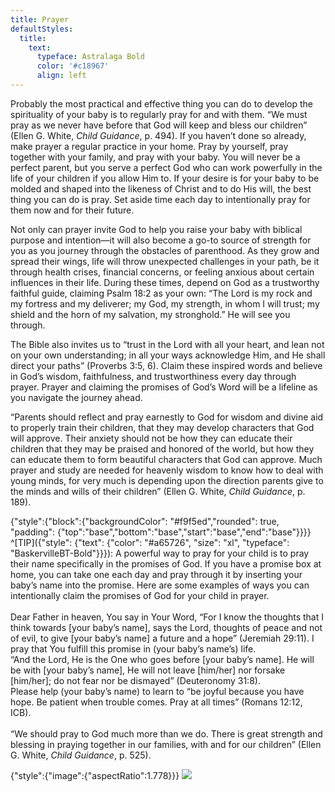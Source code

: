 ```yaml
---
title: Prayer
defaultStyles:
  title:
    text:
      typeface: Astralaga Bold
      color: '#c18967'
      align: left
---
```


Probably the most practical and effective thing you can do to develop the spirituality of your baby is to regularly pray for and with them. “We must pray as we never have before that God will keep and bless our children” (Ellen G. White, _Child Guidance_, p. 494). If you haven’t done so already, make prayer a regular practice in your home. Pray by yourself, pray together with your family, and pray with your baby. You will never be a perfect parent, but you serve a perfect God who can work powerfully in the life of your children if you allow Him to. If your desire is for your baby to be molded and shaped into the likeness of Christ and to do His will, the best thing you can do is pray. Set aside time each day to intentionally pray for them now and for their future.

Not only can prayer invite God to help you raise your baby with biblical purpose and intention—it will also become a go-to source of strength for you as you journey through the obstacles of parenthood. As they grow and spread their wings, life will throw unexpected challenges in your path, be it through health crises, financial concerns, or feeling anxious about certain influences in their life. During these times, depend on God as a trustworthy faithful guide, claiming Psalm 18:2 as your own: “The Lord is my rock and my fortress and my deliverer; my God, my strength, in whom I will trust; my shield and the horn of my salvation, my stronghold.” He will see you through.

The Bible also invites us to “trust in the Lord with all your heart, and lean not on your own understanding; in all your ways acknowledge Him, and He shall direct your paths” (Proverbs 3:5, 6). Claim these inspired words and believe in God’s wisdom, faithfulness, and trustworthiness every day through prayer. Prayer and claiming the promises of God’s Word will be a lifeline as you navigate the journey ahead.

“Parents should reflect and pray earnestly to God for wisdom and divine aid to properly train their children, that they may develop characters that God will approve. Their anxiety should not be how they can educate their children that they may be praised and honored of the world, but how they can educate them to form beautiful characters that God can approve. Much prayer and study are needed for heavenly wisdom to know how to deal with young minds, for very much is depending upon the direction parents give to the minds and wills of their children” (Ellen G. White, _Child Guidance_, p. 189).

{"style":{"block":{"backgroundColor": "#f9f5ed","rounded": true, "padding": {"top":"base","bottom":"base","start":"base","end":"base"}}}}
^[TIP]({"style": {"text": {"color": "#a65726", "size": "xl", "typeface": "BaskervilleBT-Bold"}}}): A powerful way to pray for your child is to pray their name specifically in the promises of God. If you have a promise box at home, you can take one each day and pray through it by inserting your baby’s name into the promise. Here are some examples of ways you can intentionally claim the promises of God for your child in prayer.
\
\
Dear Father in heaven, You say in Your Word, “For I know the thoughts that I think towards [your baby’s name], says the Lord, thoughts of peace and not of evil, to give [your baby’s name] a future and a hope” (Jeremiah 29:11). I pray that You fulfill this promise in (your baby’s name’s) life.\
“And the Lord, He is the One who goes before [your baby’s name]. He will be with [your baby’s name], He will not leave [him/her] nor forsake [him/her]; do not fear nor be dismayed” (Deuteronomy 31:8).\
Please help (your baby’s name) to learn to “be joyful because you have hope. Be patient when trouble comes. Pray at all times” (Romans 12:12, ICB).\
\
“We should pray to God much more than we do. There is great strength and blessing in praying together in our families, with and for our children” (Ellen G. White, _Child Guidance_, p. 525).

{"style":{"image":{"aspectRatio":1.778}}}
![](https://sabbath-school-resources-assets.adventech.io/en/aij/2025-00-bb-pb/part-1-07-other-tools-for-your-babys-spiritual-growth/collage-6.png)